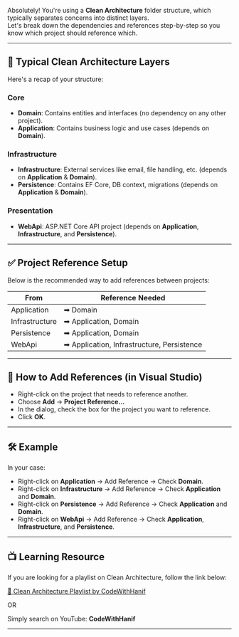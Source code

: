 
Absolutely! You're using a **Clean Architecture** folder structure, which typically separates concerns into distinct layers.  
Let's break down the dependencies and references step-by-step so you know which project should reference which.

---

## 📁 Typical Clean Architecture Layers

Here's a recap of your structure:

### **Core**
- **Domain**: Contains entities and interfaces (no dependency on any other project).
- **Application**: Contains business logic and use cases (depends on **Domain**).

### **Infrastructure**
- **Infrastructure**: External services like email, file handling, etc. (depends on **Application** & **Domain**).
- **Persistence**: Contains EF Core, DB context, migrations (depends on **Application** & **Domain**).

### **Presentation**
- **WebApi**: ASP.NET Core API project (depends on **Application**, **Infrastructure**, and **Persistence**).

---

## ✅ Project Reference Setup

Below is the recommended way to add references between projects:

| From           | Reference Needed                  |
|----------------|------------------------------------|
| Application    | ➡ Domain                           |
| Infrastructure | ➡ Application, Domain              |
| Persistence    | ➡ Application, Domain              |
| WebApi         | ➡ Application, Infrastructure, Persistence |

---

## 🔧 How to Add References (in Visual Studio)

- Right-click on the project that needs to reference another.
- Choose **Add** → **Project Reference…**
- In the dialog, check the box for the project you want to reference.
- Click **OK**.

---

## 🛠 Example

In your case:

- Right-click on **Application** → Add Reference → Check **Domain**.
- Right-click on **Infrastructure** → Add Reference → Check **Application** and **Domain**.
- Right-click on **Persistence** → Add Reference → Check **Application** and **Domain**.
- Right-click on **WebApi** → Add Reference → Check **Application**, **Infrastructure**, and **Persistence**.

---

## 📺 Learning Resource

If you are looking for a playlist on Clean Architecture, follow the link below:

[🔗 Clean Architecture Playlist by CodeWithHanif](https://www.youtube.com/playlist?list=PLyTjFFFANHHfPsdxw_BX5IxK0Ayk-fCWv)

OR

Simply search on YouTube: **CodeWithHanif**

---
